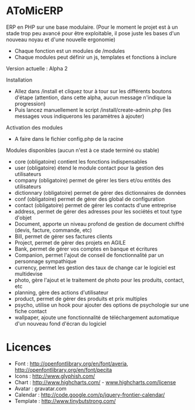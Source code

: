 AToMicERP
=========

ERP en PHP sur une base modulaire. (Pour le moment le projet est à un stade trop peu avancé pour être exploitable, il pose juste les bases d'un nouveau noyau et d'une nouvelle ergonomie)

* Chaque fonction est un modules de /modules
* Chaque modules peut définir un js, templates et fonctions à inclure
 
Version actuelle : Alpha 2

Installation
* Allez dans /install et cliquez tour à tour sur les différents boutons d'étape (attention, dans cette alpha, aucun message n'indique la progression)
* Puis lancez manuellement le script /install/create-admin.php (les messages vous indiquerons les paramètres à ajouter)

Activation des modules
* A faire dans le fichier config.php de la racine

Modules disponibles (aucun n'est à ce stade terminé ou stable)
* core (obligatoire) contient les fonctions indispensables
* user (obligatoire) étend le module contact pour la gestion des utilisateurs
* company (obligatoire) permet de gérer les tiers et/ou entités des utilisateurs
* dictionnary (obligatoire) permet de gérer des dictionnaires de données
* conf (obligatoire) permet de gérer des global de configuration
* contact (obligatoire) permet de gérer les contacts d'une entreprise
* address, permet de gérer des adresses pour les sociétés et tout type d'objet
* Document, apporte un niveau profond de gestion de document chiffré (devis, facture, commande, etc)
* Bill, permet de gérer ses factures clients
* Project, permet de gérer des projets en AGILE
* Bank, permet de gérer vos comptes en banque et écritures
* Companion, permet l'ajout de conseil de fonctionnalité par un personnage sympathique
* currency, permet les gestion des taux de change car le logiciel est multidevise
* photo, gère l'ajout et le traitement de photo pour les produits, contact, etc
* planning, gère des actions d'utilisateur
* product, permet de gérer des produits et prix multiples
* psycho, utilise un hook pour ajouter des options de psychologie sur une fiche contact
* wallpaper, ajoute une fonctionnalité de téléchargement automatique d'un nouveau fond d'écran du logiciel




Licences
==========================
* Font : http://openfontlibrary.org/en/font/averia, http://openfontlibrary.org/en/font/pecita
* Icons : http://www.glyphish.com/
* Chart : http://www.highcharts.com/ - www.highcharts.com/license
* Avatar : gravatar.com
* Calendar : http://code.google.com/p/jquery-frontier-calendar/
* Template : http://www.tinybutstrong.com/
